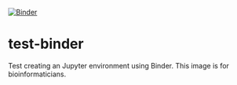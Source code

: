 [![Binder](https://mybinder.org/badge_logo.svg)](https://mybinder.org/v2/gh/yamaton/test-binder/HEAD)

# test-binder
Test creating an Jupyter environment using Binder.
This image is for bioinformaticians.
